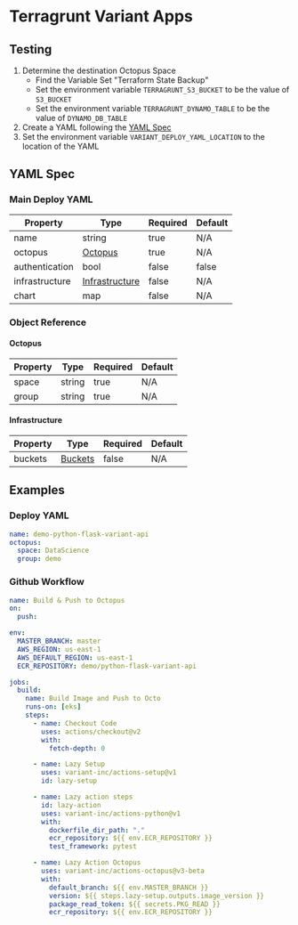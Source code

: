 # Terragrunt Variant Apps

## Testing

1. Determine the destination Octopus Space
   * Find the Variable Set "Terraform State Backup"
   * Set the environment variable `TERRAGRUNT_S3_BUCKET` to be the value of `S3_BUCKET`
   * Set the environment variable `TERRAGRUNT_DYNAMO_TABLE` to be the value of `DYNAMO_DB_TABLE`
2. Create a YAML following the [YAML Spec](#yaml-spec)
3. Set the environment variable `VARIANT_DEPLOY_YAML_LOCATION` to the location of the YAML

## YAML Spec

### Main Deploy YAML

| Property | Type | Required | Default |
| --- | --- | --- | --- |
| name | string | true | N/A |
| octopus | [Octopus](#octopus) | true | N/A |
| authentication | bool | false | false |
| infrastructure | [Infrastructure](#infrastructure) | false | N/A |
| chart | map | false | N/A |

### Object Reference

#### Octopus

| Property | Type | Required | Default |
| --- | --- | --- | --- |
| space | string | true | N/A |
| group | string | true | N/A |

#### Infrastructure

| Property | Type | Required | Default |
| --- | --- | --- | --- |
| buckets | [Buckets](modules/buckets/README.md#inputs) | false | N/A |

## Examples

### Deploy YAML

```yaml
name: demo-python-flask-variant-api
octopus:
  space: DataScience
  group: demo
```

### Github Workflow

```yaml
name: Build & Push to Octopus
on:
  push:

env:
  MASTER_BRANCH: master
  AWS_REGION: us-east-1
  AWS_DEFAULT_REGION: us-east-1
  ECR_REPOSITORY: demo/python-flask-variant-api

jobs:
  build:
    name: Build Image and Push to Octo
    runs-on: [eks]
    steps:
      - name: Checkout Code
        uses: actions/checkout@v2
        with:
          fetch-depth: 0

      - name: Lazy Setup
        uses: variant-inc/actions-setup@v1
        id: lazy-setup

      - name: Lazy action steps
        id: lazy-action
        uses: variant-inc/actions-python@v1
        with:
          dockerfile_dir_path: "."
          ecr_repository: ${{ env.ECR_REPOSITORY }}
          test_framework: pytest

      - name: Lazy Action Octopus
        uses: variant-inc/actions-octopus@v3-beta
        with:
          default_branch: ${{ env.MASTER_BRANCH }}
          version: ${{ steps.lazy-setup.outputs.image_version }}
          package_read_token: ${{ secrets.PKG_READ }}
          ecr_repository: ${{ env.ECR_REPOSITORY }}
```
